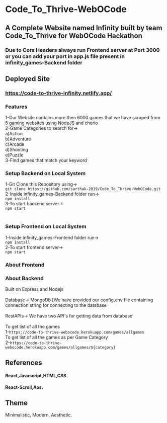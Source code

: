 # Code_To_Thrive-WebOCode
## A Complete Website named Infinity built by team Code_To_Thrive for WebOCode Hackathon
### Due to Cors Headers always run Frontend server at Port 3000 or you can add your port in app.js file present in infinity_games-Backend folder

## Deployed Site

### https://code-to-thrive-infinity.netlify.app/


### Features
1-Our Website contains more then 6000 games that we have scraped from 5 gaming websites using NodeJS and cherio<br>
2-Game Categories to search for-><br>
a)Action<br>
b)Adventure<br>
c)Arcade<br>
d)Shooting<br>
e)Puzzle<br>
3-Find games that match your keyword<br>

### Setup Backend on Local System
1-Git Clone this Repository using-><br>
`git clone https://github.com/sarthak-2019/Code_To_Thrive-WebOCode.git`<br>
2-Inside infinity_games-Backend folder run-><br>
`npm install`<br>
3-To start backend server-><br>
`npm start`<br>
<br>
### Setup Frontend on Local System
1-Inside infinity_games-Frontend folder run-><br>
`npm install`<br>
2-To start frontend server-><br>
`npm start`<br>
### About Frontend
### About Backend 
Built on Express and Nodejs<br>
<br>Database-> MongoDb [We have provided our config.env file containing connection string for connecting to the database<br>
<br>RestAPIs-> We have two API's for getting data from database<br>
<br>To get list of all the games<br>
1-`https://code-to-thrive-webocode.herokuapp.com/games/allgames`<br>
To get list of all the games as per Game Category<br>
2-`https://code-to-thrive-webocode.herokuapp.com/games/allgames/${category}`<br>

## References 

#### React,Javascript,HTML,CSS.
#### React-Scroll,Aos.

## Theme 
Minimalistic, Modern, Aesthetic.
